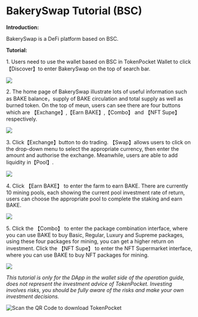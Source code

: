 # BakerySwap Tutorial (BSC)

**Introduction:**&#x20;

BakerySwap is a DeFi platform based on BSC.&#x20;

**Tutorial:**

1\. Users need to use the wallet based on BSC in TokenPocket Wallet to click 【Discover】to enter BakerySwap on the top of search bar.

![](https://tp-statics.tokenpocket.pro/token/tokenpocket-1619420559812.png)



2\. The home page of BakerySwap illustrate lots of useful information such as BAKE balance，supply of BAKE circulation and total supply as well as burned token. On the top of meun, users can see there are four buttons which are 【Exchange】,【Earn BAKE】,【Combo】 and 【NFT Supe】respectively.

![](https://tp-statics.tokenpocket.pro/token/tokenpocket-1619422603008.png)



3\. Click【Exchange】button to do trading. 【Swap】allows users to click on the drop-down menu to select the appropriate currency, then enter the amount and authorise the exchange. Meanwhile, users are able to add liquidity in【Pool】.

![](https://tp-statics.tokenpocket.pro/token/tokenpocket-1619422757899.png)



4\. Click 【Earn BAKE】 to enter the farm to earn BAKE. There are currently 10 mining pools, each showing the current pool investment rate of return, users can choose the appropriate pool to complete the staking and earn BAKE.

![](https://tp-statics.tokenpocket.pro/token/tokenpocket-1619422836723.png)



5\. Click the 【Combo】 to enter the package combination interface, where you can use BAKE to buy Basic, Regular, Luxury and Supreme packages, using these four packages for mining, you can get a higher return on investment. Click the 【NFT Supe】 to enter the NFT Supermarket interface, where you can use BAKE to buy NFT packages for mining.

![](https://tp-statics.tokenpocket.pro/token/tokenpocket-1619422890909.png)



_This tutorial is only for the DApp in the wallet side of the operation guide, does not represent the investment advice of TokenPocket. Investing involves risks, you should be fully aware of the risks and make your own investment decisions._

![Scan the QR Code to download TokenPocket](https://tp-statics.tokenpocket.pro/dapp/tokenpocket-1615532554741.jpg)
